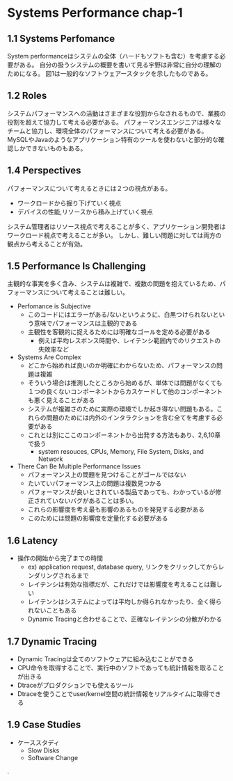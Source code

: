 # Systems Performance chap-1

## 1.1 Systems Perfomance
System performanceはシステムの全体（ハードもソフトも含む）を考慮する必要がある。
自分の扱うシステムの概要を書いて見る宇野は非常に自分の理解のためになる。
図1は一般的なソフトウェアースタックを示したものである。


## 1.2 Roles
システムパフォーマンスへの活動はさまざまな役割からなされるもので、業務の役割を超えて協力して考える必要がある。
パフォーマンスエンジニアは様々なチームと協力し、環境全体のパフォーマンスについて考える必要がある。
MySQLやJavaのようなアプリケーション特有のツールを使わないと部分的な確認しかできないものもある。


## 1.4 Perspectives
パフォーマンスについて考えるときには２つの視点がある。
- ワークロードから掘り下げていく視点
- デバイスの性能,リソースから積み上げていく視点


システム管理者はリソース視点で考えることが多く、アプリケーション開発者はワークロード視点で考えることが多い。
しかし、難しい問題に対しては両方の観点から考えることが有効。


## 1.5 Performance Is Challenging
主観的な事実を多く含み、システムは複雑で、複数の問題を抱えているため、パフォーマンスについて考えることは難しい。
- Perfomance is Subjective
  - このコードにはエラーがある/ないというように、白黒つけられないという意味でパフォーマンスは主観的である
  - 主観性を客観的に捉えるためには明確なゴールを定める必要がある
    - 例えば平均レスポンス時間や、レイテンシ範囲内でのリクエストの失敗率など
- Systems Are Complex
  - どこから始めれば良いのか明確にわからないため、パフォーマンスの問題は複雑
  - そういう場合は推測したところから始めるが、単体では問題がなくても１つの良くないコンポーネントからカスケードして他のコンポーネントも悪く見えることがある
  - システムが複雑さのために実際の環境でしか起き得ない問題もある。これらの問題のためには内外のインタラクションを含む全てを考慮する必要がある
  - これとは別にここのコンポーネントから出発する方法もあり、2,6,10章で扱う
    - system resouces, CPUs, Memory, File System, Disks, and Network
- There Can Be Multiple Performance Issues
  - パフォーマンス上の問題を見つけることがゴールではない
  - たいていパフォーマンス上の問題は複数見つかる
  - パフォーマンスが良いとされている製品であっても、わかっているが修正されていないバグがあることは多い。
  - これらの影響度を考え最も影響のあるものを発見する必要がある
  - このためには問題の影響度を定量化する必要がある

## 1.6 Latency
- 操作の開始から完了までの時間
  - ex) application request, database query, リンクをクリックしてからレンダリングされるまで
  - レイテンシは有効な指標だが、これだけでは影響度を考えることは難しい
  - レイテンシはシステムによっては平均しか得られなかったり、全く得られないこともある
  - Dynamic Tracingと合わせることで、正確なレイテンシの分散がわかる

## 1.7 Dynamic Tracing
- Dynamic Tracingは全てのソフトウェアに組み込むことができる
- CPU命令を取得することで、実行中のソフトであっても統計情報を取ることが出きる
- Dtraceがプロダクションでも使えるツール
- Dtraceを使うことでuser/kernel空間の統計情報をリアルタイムに取得できる

## 1.9 Case Studies
- ケーススタディ
  - Slow Disks
  - Software Change





.
